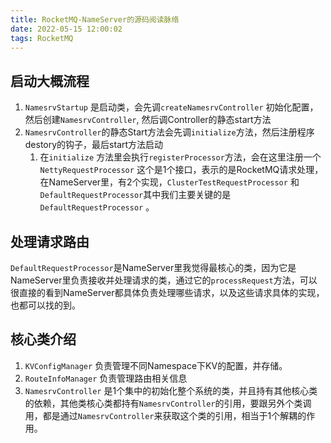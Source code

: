 ```yaml
---
title: RocketMQ-NameServer的源码阅读脉络
date: 2022-05-15 12:00:02
tags: RocketMQ
---
```


## 启动大概流程

1. `NamesrvStartup` 是启动类，会先调`createNamesrvController` 初始化配置，然后创建`NamesrvController`, 然后调Controller的静态start方法
2. `NamesrvController`的静态Start方法会先调`initialize`方法，然后注册程序destory的钩子，最后start方法启动
   1. 在`initialize` 方法里会执行`registerProcessor`方法，会在这里注册一个`NettyRequestProcessor` 这个是1个接口，表示的是RocketMQ请求处理，在NameServer里，有2个实现，`ClusterTestRequestProcessor` 和 `DefaultRequestProcessor`其中我们主要关键的是`DefaultRequestProcessor` 。 

## 处理请求路由

`DefaultRequestProcessor`是NameServer里我觉得最核心的类，因为它是NameServer里负责接收并处理请求的类，通过它的`processRequest`方法，可以很直接的看到NameServer都具体负责处理哪些请求，以及这些请求具体的实现，也都可以找的到。

## 核心类介绍

1. `KVConfigManager` 负责管理不同Namespace下KV的配置，并存储。
2. `RouteInfoManager` 负责管理路由相关信息
3. `NamesrvController` 是1个集中的初始化整个系统的类，并且持有其他核心类的依赖，其他类核心类都持有`NamesrvController`的引用，要跟另外个类调用，都是通过`NamesrvController`来获取这个类的引用，相当于1个解耦的作用。
